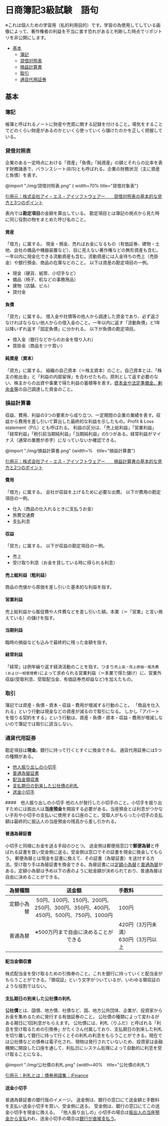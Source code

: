 # 日商簿記3級試験　語句

※これは個人ための学習用（私的利用目的）です。学習の為使用してしている画像によって、著作権者の利益を不当に害す恐れがあると判断した時点でリポジトリを非公開にします。


<!-- @import "[TOC]" {cmd="toc" depthFrom=2 depthTo=3 orderedList=false} -->

<!-- code_chunk_output -->

- [基本](#基本)
  - [簿記](#簿記)
  - [貸借対照表](#貸借対照表)
  - [損益計算書](#損益計算書)
  - [取引](#取引)
  - [通貨代用証券](#通貨代用証券)

<!-- /code_chunk_output -->



## 基本
### 簿記
帳簿と呼ばれるノートに財産や売買に関する記録を付けること。場気をすることでどのくらい財産があるのかといくら使っていくら儲けたのかを正しく把握している。

### 貸借対照表
企業のある一定時点における「資産」「負債」「純資産」の額とそれらの比率を表す財務諸表で、バランスシート(B/S)とも呼ばれる。企業の財務状況（主に資産と負債）を表す。

@import "./img/貸借対照表.png" { width=70% title="貸借対象表"}

[引用元：株式会社アイ・エス・アイソフトウェアー　　貸借対照表の基本的な見方と3つのポイント](https://info.isi-grp.co.jp/blog/grandit/balance-sheet-3points)

表内では**勘定項目**の金額を算出している。
勘定項目とは簿記の視点から見た時に同じ役割の物をまとめた呼び名のこと。

#### 資産
「借方」に属する。
現金・預金、売ればお金になるもの（有価証券、建物・土地、会社の備品や機器装置など）、目に見えない著作権などの無形資産も含む。
一年以内に現金化できる流動資産も含む。流動資産には入金待ちの売上（売掛金）や銀行預金、商品の在庫などのこと。
以下は資産の勘定項目の一例。

* 現金（硬貨、紙幣、小切手など）
* 備品（椅子、机などの事務用品）
* 建物（店舗、ビル）
* 貸付金

#### 負債
「貸方」に属する。
借入金や社債等の他人から調達した資金であり、必ず返さなければならない他人からの借入金のこと。一年以内に返す「流動負債」と1年以降いずれ返す「固定負債」に分かれる。
以下が負債の勘定項目。

* 借入金（銀行などからのお金を借り入れ）
* 買掛金（商品をツケ買い）

#### 純資産（資本）
「貸方」に属する。
組織の自己資本（＝株主資本）のこと。自己資本とは、「株主の拠出金」と「利益の内部留保」を合わせたもの。原則として返す必要のない、株主からの出資や事業で得た利益の蓄積等を表す。<u>資本金や法定準備金、剰余金等</u>の自己調達した資金のこと。

### 損益計算書
収益、費用、利益の3つの要素から成り立つ、一定期間の企業の業績を表す。収益から費用を差し引いて算出した最終的な利益を示したもの。Profit & Loss statement（P/L）とも呼ばれる。
利益の区分は、「売上総利益」「営業利益」「経常利益」「税引前当期純利益」「当期純利益」の5つがある。経常利益がマイナス（通常の業務が赤字）になっていないか確認できる。

@import "./img/損益計算書.png" {width=%　title="損益計算書"}

[引用元：株式会社アイ・エス・アイソフトウェアー　　損益計算書の基本的な見方と2つのポイント](https://info.isi-grp.co.jp/blog/grandit/profit-and-loss-statement-the-two-points)

#### 費用
「借方」に属する。
会社が収益を上げるために必要な出費。
以下が費用の勘定項目の一例。

* 仕入（商品の仕入れるときに支払うお金）
* 旅費交通費
* 支払利息

#### 収益
「貸方」に属する。
以下が収益の勘定項目の一例。

* 売上
* 受け取り利息（お金を貸している時に得られる利息）

#### 売上総利益（粗利益）
商品の売値から原価を差し引いた基本的な利益を指す。

#### 営業利益
売上総利益から販促費や人件費などを差し引いた額。本業（＝「営業」と言い換えている）の儲けを指す。

#### 当期利益
臨時の損益なども込みで最終的に残った金額を指す。

#### 経常利益
「経常」は例年繰り返す経済活動のことを指す。つまり`売上高－売上原価－販売費(および一般管理費)`によって求められる営業利益（＝本業で得た儲け）に、営業外収益(受取利息、受取配当金、有価証券売却益など)を加えたもの。

### 取引
簿記では資産・負債・資本・収益・費用が増減する行動のこと。
「商品を仕入れる」という行動は現金などの資産が減るので取引になる。
しかし「アパートを借りる契約をする」という行動は、資産・負債・資本・収益・費用が増減しないので簿記では取引に該当しない。

### 通貨代用証券
勘定項目は**現金**。銀行に持って行くとすぐに換金できる。
通貨代用証券には5つの種類がある。

* [他人振り出しの小切手](#他人振り出しの小切手)
* [普通為替証書](#普通為替証書)
* [配当金領収書](#配当金領収書)
* [支払期日の到来した公社債の利札](#支払期日の到来した公社債の利札)
* [送金小切手](#送金小切手)

####　他人振り出しの小切手
他の人が発行した小切手のこと。小切手を振り出すためには振出人は**当座預金**を開設する必要がある。当座預金とは利息がつかない手形や小切手の支払いに使用する口座のこと。受取人がもらった小切手の支払額は最終的に振込人の当座預金の残高から差し引かれる。

#### 普通為替証書
小切手と同様にお金を送る手段のひとつ。
送金側は郵便局窓口で**郵便為替**と呼ばれる証書を買い受金側に送る。受金側は窓口でその証書を現金に換金してもらう。
郵便為替とは現金を証書に換えて、その証書（為替証書）を送付する方法。受け取り手は為替証書を換金できる。為替証書には<u>定額小為替</u>と<u>普通為替</u>がある。定額小為替は予め以下の表のように総金額が決められており、普通為替は自由に決めることができる。

|為替種類|送金額|手数料|
|---:|:---:|:---|
|定額小為替|50円、100円、150円、200円、<br>250円、300円、350円、400円、<br>450円、500円、750円、1000円|100円|
|普通為替|※500万円まで自由に決めることができる|420円（3万円未満）<br>630円（3万円以上|

#### 配当金領収書
株式配当金を受け取るための引換券のこと。これを銀行に持っていくと配当金がもらうことができる。「領収証」という文字がついているが、いわゆる領収証のような役割ではない。

#### 支払期日の到来した公社債の利札
**公社債**とは、国債、地方債、社債など、国、地方公共団体、企業が、投資家からお金を集めるために発行する有価証券のこと。
公社債の種類によって変わるがある期日に1回利息がもらえます。
公社債には、利札（りふだ）と呼ばれる「利息を受け取るための引換券」がたくさん付属しており、支払期日の到来した利札を切り離して銀行に持って行くとその利札の利息をもらうことができる。現在では公社債などの債券は電子化され、現物は発行されていないため、投資家は金融機関に開設した口座を通して、利払日にシステム処理によって自動的に利息を受け取ることになる。

@import "./img/公社債の利札.png" {width=40%　title="公社債の利札"}

[引用元：利札とは｜債券用語集｜iFinance](https://www.ifinance.ne.jp/glossary/bond/bon053.html)

#### 送金小切手
普通為替証書の銀行版のイメージ。
送金側は、銀行の窓口にて送金額と手数料を支払い送金小切手を買い、受金側に送る。
受金側は、銀行の窓口にてこの送金小切手を現金に換える。
「他人振り出しの」小切手の場合は<u>振出人の当座預金から支払</u>われ、送金小切手の場合は<u>銀行が直接支払う</u>。
